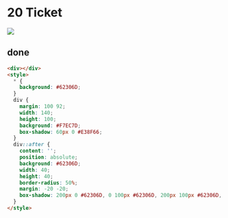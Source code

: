 # 20 Ticket

![](https://raw.githubusercontent.com/sari3l/css_battle/main/media/16774163863113/16774172263880.png)

## done

```html
<div></div>
<style>
  * {
    background: #62306D;
  }  
  div {
    margin: 100 92;
    width: 140;
    height: 100;
    background: #F7EC7D;
    box-shadow: 60px 0 #E38F66;
  }
  div::after {
    content: '';
    position: absolute;
    background: #62306D;
    width: 40;
    height: 40;
    border-radius: 50%;
    margin: -20 -20;
    box-shadow: 200px 0 #62306D, 0 100px #62306D, 200px 100px #62306D, 140px 0 0 -10px #62306D, 140px 100px 0 -10px #62306D;
  }
</style>
```